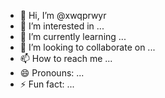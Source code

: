 - 👋 Hi, I’m @xwqprwyr
- 👀 I’m interested in ...
- 🌱 I’m currently learning ...
- 💞️ I’m looking to collaborate on ...
- 📫 How to reach me ...
- 😄 Pronouns: ...
- ⚡ Fun fact: ...

<!---
xwqprwyr/xwqprwyr is a ✨ special ✨ repository because its `README.md` (this file) appears on your GitHub profile.
You can click the Preview link to take a look at your changes.
--->
